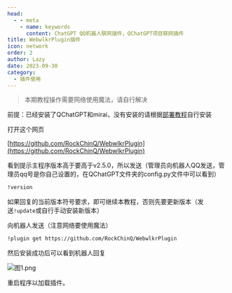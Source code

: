 ```yaml
---
head:
  - - meta
    - name: keywords
      content: ChatGPT QQ机器人联网插件，QChatGPT项目联网插件
title: WebwlkrPlugin插件
icon: network
order: 2
author: Lazy
date: 2023-09-30
category:
  - 插件使用
---
```

> 本期教程操作需要网络使用魔法，请自行解决

前提：已经安装了QChatGPT和mirai，没有安装的请根据[部署教程](../deploy/README.md)自行安装

打开这个网页

[https://github.com/RockChinQ/WebwlkrPlugin](https://github.com/RockChinQ/WebwlkrPlugin)

看到提示主程序版本高于要高于v2.5.0，所以发送（管理员向机器人QQ发送，管理员qq号是你自己设置的，在QChatGPT文件夹的config.py文件中可以看到）

```sh
!version
```

如果回复的当前版本符号要求，即可继续本教程，否则先要更新版本（发送`!update`或自行手动安装新版本）

向机器人发送（注意网络要使用魔法）

```sh
!plugin get https://github.com/RockChinQ/WebwlkrPlugin
```

然后安装成功后可以看到机器人回复

![图1.png](https://s2.loli.net/2023/08/12/zmZBc8yfV1NL3vg.png)

重启程序以加载插件。